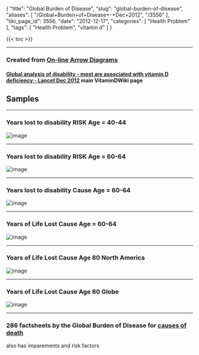 {
    "title": "Global Burden of Disease",
    "slug": "global-burden-of-disease",
    "aliases": [
        "/Global+Burden+of+Disease+-+Dec+2012",
        "/3556"
    ],
    "tiki_page_id": 3556,
    "date": "2012-12-17",
    "categories": [
        "Health Problem"
    ],
    "tags": [
        "Health Problem",
        "vitamin d"
    ]
}


{{< toc >}}

---

### Created from [On-line Arrow Diagrams](http://vizhub.healthdata.org/irank/arrow.php)

#### [Global analysis of disability - most are associated with vitamin D deficiency - Lancet Dec 2012](/posts/global-analysis-of-disability-most-are-associated-with-vitamin-d-deficiency-lancet) main VitaminDWiki page

## Samples

---

### Years lost to disability  RISK Age = 40-44

<img src="https://d378j1rmrlek7x.cloudfront.net/attachments/jpeg/yld-risk-40-44.jpg" alt="image">

---

### Years lost to disability  RISK Age = 60-64

<img src="https://d378j1rmrlek7x.cloudfront.net/attachments/jpeg/yld-risk-60-64.jpg" alt="image">

---

### Years lost to disability  Cause Age = 60-64

<img src="https://d378j1rmrlek7x.cloudfront.net/attachments/jpeg/yld-cause-60-64.jpg" alt="image">

---

### Years of Life Lost  Cause Age = 60-64

<img src="https://d378j1rmrlek7x.cloudfront.net/attachments/jpeg/yll-cause-40-44.jpg" alt="image">

---

### Years of Life Lost   Cause Age 80 North America

<img src="https://d378j1rmrlek7x.cloudfront.net/attachments/jpeg/yll-cause-80-north-america.jpg" alt="image">

---

### Years of Life Lost  Cause Age 80 Globe

<img src="https://d378j1rmrlek7x.cloudfront.net/attachments/jpeg/yll-cause-80.jpg" alt="image">

---

### 286 factsheets by the Global Burden of Disease for [causes of death](https://www.healthdata.org/research-analysis/diseases-injuries/factsheets)

also has imparements and risk factors